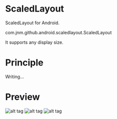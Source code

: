 ScaledLayout
====================

ScaledLayout for Android.

com.jnm.github.android.scaledlayout.ScaledLayout

It supports any display size.


Principle
====================
Writing...

Preview
====================
![alt tag](https://raw.github.com/ssomai/ScaledLayout/master/images/totalshot.jpg)
![alt tag](https://raw.github.com/ssomai/ScaledLayout/master/images/tablet.jpg)
![alt tag](https://raw.github.com/ssomai/ScaledLayout/master/images/phone.jpg)
